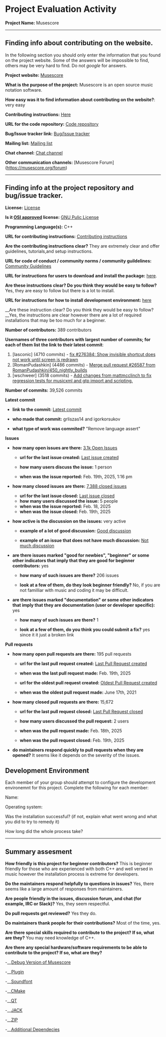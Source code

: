 # Project Evaluation Activity



__Project Name:__  Musescore


---

## Finding info about contributing on the website.

In the following section you should only enter the information that you
found on the project website. Some of the answers will be impossible to find, others
may be very hard to find. Do not _google_ for answers.

__Project website:__ [Musescore](https://musescore.org/en)


__What is the purpose of the project:__ Musescore is an open source music notation software.


__How easy was it to find information about contributing on the website?__: very easy


__Contributing instructions:__ [Here](https://github.com/musescore/MuseScore/wiki/Contributing) 

__URL for the code repository:__ [Code repository](https://github.com/musescore/MuseScore)

__Bug/Issue tracker link:__ [Bug/Issue tracker](https://github.com/musescore/MuseScore/wiki/Reporting-bugs-and-issues)

__Mailing list:__ [Mailing list](N/A)

__Chat channel:__ [Chat channel](https://discord.gg/HwHhXEbJ4r)

__Other communication channels:__ [Musescore Forum] (https://musescore.org/forum)


---

## Finding info at the project repository and bug/issue tracker.

__License:__ [License](https://github.com/musescore/MuseScore/blob/master/LICENSE.txt)

__Is it [OSI approved](https://opensource.org/licenses/alphabetical) license:__ [GNU Pulic License](https://opensource.org/license/gpl-3-0)

__Programming Language(s):__ C++

__URL for contributing instructions:__ [Contributing instructions](https://github.com/musescore/MuseScore/wiki/Contributing)

__Are the contributing instructions clear?__ They are extremely clear and offer guidelines, tutorials,and setup instructions.


__URL for code of conduct / community norms / community guildelines:__ [Community Guidelines](https://github.com/musescore/MuseScore/blob/master/CODE_OF_CONDUCT.md)

__URL for instructions for users to download and install the package:__  [here](https://musescore.org/en/handbook/developers-handbook). 


__Are these instructions clear? Do you think they would be easy to follow?__ Yes, they are easy to follow but there is a lot to install.


__URL for instructions for how to install development environment:__ [here](https://github.com/musescore/MuseScore/wiki/Set-up-developer-environment)


__Are these instruction clear? Do you think they would be easy to follow?__Yes, the instructions are clear however there are a lot of required installations that may be too much for a beginner.


__Number of contributors:__ 389 contributors


__Usernames of three contributors with largest number of commits; for
each of them list the link to their latest commit__:

1. [lasconic] (4710 commits) - [fix #276384: Show invisible shortcut does not work until screen is redrawn](https://github.com/musescore/MuseScore/commit/828a14df263bc8a15bdff4e399a898a0aee2d667)
1. [RomanPudashkin] (4486 commits) - [Merge pull request #26587 from RomanPudashkin/450_nightly_builds](https://github.com/musescore/MuseScore/commit/e64a84d46e595fdccd3a0cba16f760890bc74539)
1. [wschweer] (3518 commits) - [Add changes from mattmcclinch to fix regression tests for musicxml and gtp import and scripting.](https://github.com/musescore/MuseScore/commit/9efd3012424c8f3160325e8d79ffc9ea77c9dfdd)


__Number of commits:__ 39,526 commits

__Latest commit__ 

- __link to the commit:__ [Latest commit](https://github.com/musescore/MuseScore/commit/af805828e83cc65f60d47845184c45c0f544c5e6)

- __who made that commit:__ grliszas14 and igorkorsukov

- __what type of work was commited?__ "Remove language assert"


__Issues__

- __how many open issues are there:__ [3.1k Open Issues](https://github.com/musescore/MuseScore/issues)

    - __url for the last issue created:__ [Last issue created](https://github.com/musescore/MuseScore/issues/26601)

    - __how many users discuss the issue:__ 1 person
    
    - __when was the issue reported:__ Feb. 19th, 2025, 1:16 pm
    

- __how many closed issues are there:__ [7,388 closed issues](https://github.com/musescore/MuseScore/issues?q=is%3Aissue%20state%3Aclosed)
    - __url for the last issue closed:__ [Last issue closed](https://github.com/musescore/MuseScore/issues/26573)
    - __how many users discussed the issue:__ 5 people
    - __when was the issue reported:__ Feb. 18, 2025
    - __when was the issue closed:__ Feb. 19th, 2025

- __how active is the discussion on the issues:__ very active

    - __example of a lot of good discussion:__ [Good discussion](https://github.com/musescore/MuseScore/issues/13894)
    
    - __example of an issue that does not have much discussion:__ [Not much discussion](https://github.com/musescore/MuseScore/issues/25576)



- __are there issues marked "good for newbies", "beginner" or some other indicators that imply that they are good for beginner contributors:__ yes

    - __how many of such issues are there?__ 206 issues
    
    - __look at a few of them, do they look beginner friendly?__ No, if you are not familliar with music and coding it may be difficult.



- __are there issues marked "documentation" or some other indicators that imply that they are documentation (user or developer specific):__ yes

    - __how many of such issues are there?__ 1
    
    - __look at a few of them, do you think you could submit a fix?__ yes since it it just a broken link



__Pull requests__

- __how many open pull requests are there:__ 195 pull requests

    - __url for the last pull request created:__ [Last Pull Request created](https://github.com/musescore/MuseScore/pull/26596)
    
    - __when was the last pull request made:__ Feb. 19th, 2025

    - __url for the oldest pull request created:__ [Oldest Pull Request created](https://github.com/musescore/MuseScore/pull/8345)
    
    - __when was the oldest pull request made:__ June 17th, 2021

- __how many closed pull requests are there:__ 15,672

    - __url for the last pull request closed:__ [Last Pull Request closed](https://github.com/musescore/MuseScore/pull/26591)
    
    - __how many users discussed the pull request:__ 2 users
    
    - __when was the pull request made:__  Feb. 18th, 2025
    
    - __when was the pull request closed:__ Feb. 19th, 2025
    

- __do maintainers respond quickly to pull requests when they are opened?__ It seems like it depends on the severity of the issues.


## Development Environment 

Each member of your group should attempt to configure the development environemnt 
for this project. Complete the following for each member:

Name: 

Operating system: 

Was the installation successful? (if not, explain what went wrong and 
what you did to try to remedy it)

How long did the whole process take? 


---


## Summary assesment
__How friendly is this project for beginner contributors?__ This is beginner friendly for those who are experienced with both C++ and well versed in music however the installation process is extreme for developers.




__Do the maintainers respond helpfully to questions in issues?__ Yes, there seems like a large amount of responses from maintainers.



__Are people friendly in the issues, discussion forum, and chat (for example, IRC or Slack)?__ Yes, they seem respectful.




__Do pull requests get reviewed?__ Yes they do.



__Do maintainers thank people for their contributions?__ Most of the time, yes.



__Are there special skills required to contribute to the project? If so, what are they?__ You may need knowledge of C++.



__Are there any special hardware/software requirements to be able to contribute to the project? If so, what are they?__

-__[Debug Version of Musescore](https://musescore.org/en/developers-handbook/how-use-debug-version-musescore)

-__[Plugin](https://musescore.org/en/handbook/developers-handbook#plugindev)

-__[Soundfont](https://musescore.org/en/handbook/developers-handbook#sfdev)

-__[CMake](https://musescore.org/en/handbook/developers-handbook/compilation/compile-instructions-windows-visual-studio#1.3_CMake)

-__[QT](https://musescore.org/en/handbook/developers-handbook/compilation/compile-instructions-windows-visual-studio#1.4_Qt)

-__[JACK](https://musescore.org/en/handbook/developers-handbook/compilation/compile-instructions-windows-visual-studio#1.5_JACK)

-__[ZIP](https://musescore.org/en/handbook/developers-handbook/compilation/compile-instructions-windows-visual-studio#1.6_7-Zip)

-__[Additional Dependecies](https://musescore.org/en/handbook/developers-handbook/compilation/compile-instructions-windows-visual-studio#1.7_Additional_dependencies)